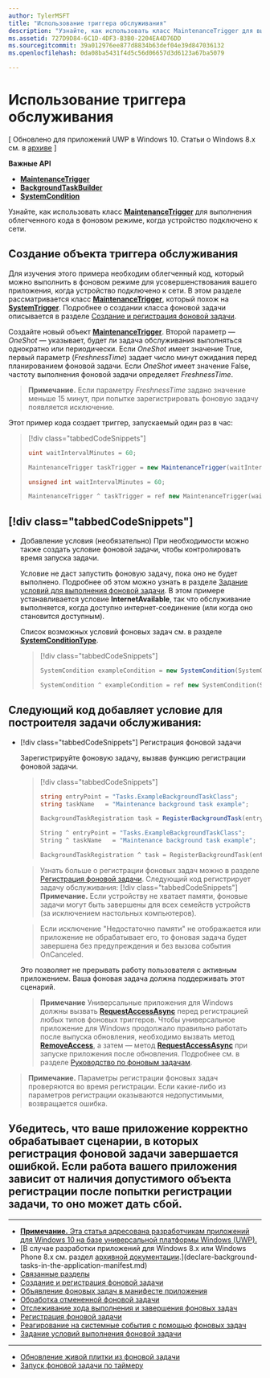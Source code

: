 ```yaml
---
author: TylerMSFT
title: "Использование триггера обслуживания"
description: "Узнайте, как использовать класс MaintenanceTrigger для выполнения облегченного кода в фоновом режиме, когда устройство подключено к сети."
ms.assetid: 727D9D84-6C1D-4DF3-B3B0-2204EA4D76DD
ms.sourcegitcommit: 39a012976ee877d8834b63def04e39d847036132
ms.openlocfilehash: 0da08ba5431f4d5c56d06657d3d6123a67ba5079

---
```


# Использование триггера обслуживания


\[ Обновлено для приложений UWP в Windows 10. Статьи о Windows 8.x см. в [архиве](http://go.microsoft.com/fwlink/p/?linkid=619132) \]


**Важные API**

-   [**MaintenanceTrigger**](https://msdn.microsoft.com/library/windows/apps/hh700517)
-   [**BackgroundTaskBuilder**](https://msdn.microsoft.com/library/windows/apps/br224768)
-   [**SystemCondition**](https://msdn.microsoft.com/library/windows/apps/br224834)

Узнайте, как использовать класс [**MaintenanceTrigger**](https://msdn.microsoft.com/library/windows/apps/hh700517) для выполнения облегченного кода в фоновом режиме, когда устройство подключено к сети.

## Создание объекта триггера обслуживания


Для изучения этого примера необходим облегченный код, который можно выполнить в фоновом режиме для усовершенствования вашего приложения, когда устройство подключено к сети. В этом разделе рассматривается класс [**MaintenanceTrigger**](https://msdn.microsoft.com/library/windows/apps/hh700517), который похож на [**SystemTrigger**](https://msdn.microsoft.com/library/windows/apps/br224839). Подробнее о создании класса фоновой задачи описывается в разделе [Создание и регистрация фоновой задачи](create-and-register-a-background-task.md).

Создайте новый объект [**MaintenanceTrigger**](https://msdn.microsoft.com/library/windows/apps/br224843). Второй параметр — *OneShot* — указывает, будет ли задача обслуживания выполняться однократно или периодически. Если *OneShot* имеет значение True, первый параметр (*FreshnessTime*) задает число минут ожидания перед планированием фоновой задачи. Если *OneShot* имеет значение False, частоту выполнения фоновой задачи определяет *FreshnessTime*.

> **Примечание.**  Если параметру *FreshnessTime* задано значение меньше 15 минут, при попытке зарегистрировать фоновую задачу появляется исключение.

 

Этот пример кода создает триггер, запускаемый один раз в час:

> [!div class="tabbedCodeSnippets"]
> ```cs
> uint waitIntervalMinutes = 60;
>
> MaintenanceTrigger taskTrigger = new MaintenanceTrigger(waitIntervalMinutes, false);
> ```
> ```cpp
> unsigned int waitIntervalMinutes = 60;
>
> MaintenanceTrigger ^ taskTrigger = ref new MaintenanceTrigger(waitIntervalMinutes, false);
> ```

## [!div class="tabbedCodeSnippets"]

-   Добавление условия (необязательно) При необходимости можно также создать условие фоновой задачи, чтобы контролировать время запуска задачи.

    Условие не даст запустить фоновую задачу, пока оно не будет выполнено. Подробнее об этом можно узнать в разделе [Задание условий для выполнения фоновой задачи](set-conditions-for-running-a-background-task.md). В этом примере устанавливается условие **InternetAvailable**, так что обслуживание выполняется, когда доступно интернет-соединение (или когда оно становится доступным).

    Список возможных условий фоновых задач см. в разделе [**SystemConditionType**](https://msdn.microsoft.com/library/windows/apps/br224835).

    > [!div class="tabbedCodeSnippets"]
    > ```cs
    > SystemCondition exampleCondition = new SystemCondition(SystemConditionType.InternetAvailable);
    > ```
    > ```cpp
    > SystemCondition ^ exampleCondition = ref new SystemCondition(SystemConditionType::InternetAvailable);
    > ```

## Следующий код добавляет условие для построителя задачи обслуживания:


-   [!div class="tabbedCodeSnippets"] Регистрация фоновой задачи

    Зарегистрируйте фоновую задачу, вызвав функцию регистрации фоновой задачи.

    > [!div class="tabbedCodeSnippets"]
    > ```cs
    > string entryPoint = "Tasks.ExampleBackgroundTaskClass";
    > string taskName   = "Maintenance background task example";
    >
    > BackgroundTaskRegistration task = RegisterBackgroundTask(entryPoint, taskName, taskTrigger, exampleCondition);
    > ```
    > ```cpp
    > String ^ entryPoint = "Tasks.ExampleBackgroundTaskClass";
    > String ^ taskName   = "Maintenance background task example";
    >
    > BackgroundTaskRegistration ^ task = RegisterBackgroundTask(entryPoint, taskName, taskTrigger, exampleCondition);
    > ```

    > Узнать больше о регистрации фоновых задач можно в разделе [Регистрация фоновой задачи](register-a-background-task.md). Следующий код регистрирует задачу обслуживания: [!div class="tabbedCodeSnippets"] **Примечание.**  Если устройству не хватает памяти, фоновые задачи могут быть завершены для всех семейств устройств (за исключением настольных компьютеров).

    > Если исключение "Недостаточно памяти" не отображается или приложение не обрабатывает его, то фоновая задача будет завершена без предупреждения и без вызова события OnCanceled.

    Это позволяет не прерывать работу пользователя с активным приложением. Ваша фоновая задача должна поддерживать этот сценарий.

    > **Примечание**  Универсальные приложения для Windows должны вызвать [**RequestAccessAsync**](https://msdn.microsoft.com/library/windows/apps/hh700485) перед регистрацией любых типов фоновых триггеров. Чтобы универсальное приложение для Windows продолжало правильно работать после выпуска обновления, необходимо вызвать метод [**RemoveAccess**](https://msdn.microsoft.com/library/windows/apps/hh700471), а затем — метод [**RequestAccessAsync**](https://msdn.microsoft.com/library/windows/apps/hh700485) при запуске приложения после обновления. Подробнее см. в разделе [Руководство по фоновым задачам](guidelines-for-background-tasks.md).


> **Примечание.**  Параметры регистрации фоновых задач проверяются во время регистрации. Если какие-либо из параметров регистрации оказываются недопустимыми, возвращается ошибка.

## Убедитесь, что ваше приложение корректно обрабатывает сценарии, в которых регистрация фоновой задачи завершается ошибкой. Если работа вашего приложения зависит от наличия допустимого объекта регистрации после попытки регистрации задачи, то оно может дать сбой.


****

* [**Примечание.**  Эта статья адресована разработчикам приложений для Windows 10 на базе универсальной платформы Windows (UWP).](create-and-register-a-background-task.md)
* [В случае разработки приложений для Windows 8.x или Windows Phone 8.x см. раздел [архивной документации](http://go.microsoft.com/fwlink/p/?linkid=619132).](declare-background-tasks-in-the-application-manifest.md)
* [Связанные разделы](handle-a-cancelled-background-task.md)
* [Создание и регистрация фоновой задачи](monitor-background-task-progress-and-completion.md)
* [Объявление фоновых задач в манифесте приложения](register-a-background-task.md)
* [Обработка отмененной фоновой задачи](respond-to-system-events-with-background-tasks.md)
* [Отслеживание хода выполнения и завершения фоновых задач](set-conditions-for-running-a-background-task.md)
* [Регистрация фоновой задачи](update-a-live-tile-from-a-background-task.md)
* [Реагирование на системные события с помощью фоновых задач](run-a-background-task-on-a-timer-.md)
* [Задание условий выполнения фоновой задачи](guidelines-for-background-tasks.md)

****

* [Обновление живой плитки из фоновой задачи](debug-a-background-task.md)
* [Запуск фоновой задачи по таймеру](http://go.microsoft.com/fwlink/p/?linkid=254345)

 

 



<!--HONumber=Jun16_HO5-->


